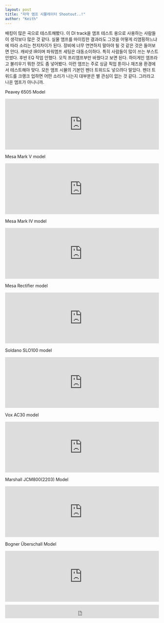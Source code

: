 ```yaml
---
layout: post
title: "자작 앰프 시뮬레이터 Shootout..!"
author: "Keith"
---
```


배킹이 많은 곡으로 테스트해봤다. 이 DI track을 앰프 테스트 용으로 사용하는 사람들이 생각보다 많은 것 같다. 실물 앰프를 마이킹한 결과라도 그것을 어떻게 리앰핑하느냐에 따라 소리는 천지차이가 된다. 장비에 너무 연연하지 말아야 될 것 같은 것은 들어보면 안다. 캐비넷 IR이며 파워앰프 세팅은 대동소이하다. 특히 사람들이 많이 쓰는 부스트 안썼다. 후반 EQ 작업 안했다. 오직 프리앰프부만 바꿨다고 보면 된다. 하이게인 앰프라고 불리우기 뭐한 것도 좀 넣어봤다. 이런 앰프는 주로 싱글 픽업 톤이나 재즈용 환경에서 테스트해야 맞다. 모든 앰프 시뮬의 기본인 펜더 트위드도 넣으려다 말았다. 펜더 트위드를 크랭크 업하면 어떤 소리가 나는지 대부분은 별 관심이 없는 것 같다. 그러라고 나온 앰프가 아니니까. 


Peavey 6505 Model




<iframe width="100%" height="166" scrolling="no" frameborder="no" src="https://w.soundcloud.com/player/?url=https%3A//api.soundcloud.com/tracks/172415074&amp;color=ff5500&amp;auto_play=false&amp;hide_related=false&amp;show_comments=true&amp;show_user=true&amp;show_reposts=false"></iframe>




Mesa Mark V model




<iframe width="100%" height="166" scrolling="no" frameborder="no" src="https://w.soundcloud.com/player/?url=https%3A//api.soundcloud.com/tracks/172416061&amp;color=ff5500&amp;auto_play=false&amp;hide_related=false&amp;show_comments=true&amp;show_user=true&amp;show_reposts=false"></iframe>




Mesa Mark IV model




<iframe width="100%" height="166" scrolling="no" frameborder="no" src="https://w.soundcloud.com/player/?url=https%3A//api.soundcloud.com/tracks/172417838&amp;color=ff5500&amp;auto_play=false&amp;hide_related=false&amp;show_comments=true&amp;show_user=true&amp;show_reposts=false"></iframe>






Mesa Rectifier model


<iframe width="100%" height="166" scrolling="no" frameborder="no" src="https://w.soundcloud.com/player/?url=https%3A//api.soundcloud.com/tracks/170861846&amp;color=ff5500&amp;auto_play=false&amp;hide_related=false&amp;show_comments=true&amp;show_user=true&amp;show_reposts=false"></iframe>


Soldano SLO100 model




<iframe width="100%" height="166" scrolling="no" frameborder="no" src="https://w.soundcloud.com/player/?url=https%3A//api.soundcloud.com/tracks/172416863&amp;color=ff5500&amp;auto_play=false&amp;hide_related=false&amp;show_comments=true&amp;show_user=true&amp;show_reposts=false"></iframe>




Vox AC30 model


<iframe width="100%" height="166" scrolling="no" frameborder="no" src="https://w.soundcloud.com/player/?url=https%3A//api.soundcloud.com/tracks/170294183&amp;color=ff5500&amp;auto_play=false&amp;hide_related=false&amp;show_comments=true&amp;show_user=true&amp;show_reposts=false"></iframe>


Marshall JCM800(2203) Model


<iframe width="100%" height="166" scrolling="no" frameborder="no" src="https://w.soundcloud.com/player/?url=https%3A//api.soundcloud.com/tracks/170293622&amp;color=ff5500&amp;auto_play=false&amp;hide_related=false&amp;show_comments=true&amp;show_user=true&amp;show_reposts=false"></iframe>


Bogner Überschall Model


<iframe width="100%" height="166" scrolling="no" frameborder="no" src="https://w.soundcloud.com/player/?url=https%3A//api.soundcloud.com/tracks/170294130&amp;color=ff5500&amp;auto_play=false&amp;hide_related=false&amp;show_comments=true&amp;show_user=true&amp;show_reposts=false"></iframe>






<iframe class="daum_like_button" id="daum_like_button_1085" frameborder="0" scrolling="no" allowTransparency="true" src="http://tonebrew.tistory.com/like/?uid=49097_1085&sc=304%2CblogId_49097&url=http%3A%2F%2Ftonebrew.tistory.com%2F1085&published=1411421122" style="width:100%;height:44px;margin:10px auto"></iframe>

